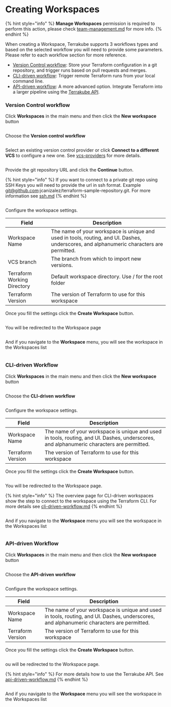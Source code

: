# Creating Workspaces



{% hint style="info" %}
**Manage Workspaces** permission is required to perform this action, please check [team-management.md](../organizations/team-management.md "mention") for more info.
{% endhint %}



When creating a Workspace, Terrakube supports 3 workflows types and based on the selected workflow you will need to provide some parameters. Please refer to each workflow section for more reference.&#x20;

* [Version Control workflow](creating-workspaces.md#version-control-workflow): Store your Terraform configuration in a git repository, and trigger runs based on pull requests and merges.
* [CLI-driven workflow](creating-workspaces.md#cli-driven-workflow): Trigger remote Terraform runs from your local command line.
* [API-driven workflow](creating-workspaces.md#api-driven-workflow): A more advanced option. Integrate Terraform into a larger pipeline using the [Terrakube API](../../api/getting-started.md).

### Version Control workflow

Click **Workspaces** in the main menu and then click the **New workspace** button

<figure><img src="../../.gitbook/assets/image (4) (7).png" alt=""><figcaption></figcaption></figure>

Choose the **Version control workflow**

<figure><img src="../../.gitbook/assets/image (14).png" alt=""><figcaption></figcaption></figure>

Select an existing version control provider or click **Connect to a different VCS** to configure a new one. See [vcs-providers](../vcs-providers/ "mention") for more details.

<figure><img src="../../.gitbook/assets/image (7).png" alt=""><figcaption></figcaption></figure>

Provide the git repository URL and click the **Continue** button.

{% hint style="info" %}
If you want to connect to a private git repo using SSH Keys you will need to provide the url in ssh format. Example git@github.com:jcanizalez/terraform-sample-repository.git. For more information see [ssh.md](../vcs-providers/ssh.md "mention")
{% endhint %}

<figure><img src="../../.gitbook/assets/image (12) (2).png" alt=""><figcaption></figcaption></figure>

Configure the workspace settings.&#x20;

| Field                       | Description                                                                                                                              |
| --------------------------- | ---------------------------------------------------------------------------------------------------------------------------------------- |
| Workspace Name              | The name of your workspace is unique and used in tools, routing, and UI. Dashes, underscores, and alphanumeric characters are permitted. |
| VCS branch                  | The branch from which to import new versions.                                                                                            |
| Terraform Working Directory | Default workspace directory. Use / for the root folder                                                                                   |
| Terraform Version           | The version of Terraform to use for this workspace                                                                                       |

Once you fill the settings click the **Create Workspace** button.

<figure><img src="../../.gitbook/assets/image (1) (2).png" alt=""><figcaption></figcaption></figure>

You will be redirected to the Workspace page

<figure><img src="../../.gitbook/assets/image (1) (1) (6).png" alt=""><figcaption></figcaption></figure>

And if you navigate to the **Workspace** menu, you will see the workspace in the Workspaces list

<figure><img src="../../.gitbook/assets/image (17) (1).png" alt=""><figcaption></figcaption></figure>

### CLI-driven Workflow

Click **Workspaces** in the main menu and then click the **New workspace** button

<figure><img src="../../.gitbook/assets/image (2) (1) (1).png" alt=""><figcaption></figcaption></figure>

Choose the **CLI-driven workflow**

<figure><img src="../../.gitbook/assets/image (5) (6).png" alt=""><figcaption></figcaption></figure>

Configure the workspace settings.&#x20;

| Field             | Description                                                                                                                              |
| ----------------- | ---------------------------------------------------------------------------------------------------------------------------------------- |
| Workspace Name    | The name of your workspace is unique and used in tools, routing, and UI. Dashes, underscores, and alphanumeric characters are permitted. |
| Terraform Version | The version of Terraform to use for this workspace                                                                                       |

Once you fill the settings click the **Create Workspace** button.

<figure><img src="../../.gitbook/assets/image (11) (1).png" alt=""><figcaption></figcaption></figure>

You will be redirected to the Workspace page.

{% hint style="info" %}
The overview page for CLI-driven workspaces show the step to connect to the workspace using the Terraform CLI. For more details see [cli-driven-workflow.md](cli-driven-workflow.md "mention")
{% endhint %}

<figure><img src="../../.gitbook/assets/image (18) (1).png" alt=""><figcaption></figcaption></figure>

And if you navigate to the **Workspace** menu you will see the workspace in the Workspaces list

<figure><img src="../../.gitbook/assets/image (20).png" alt=""><figcaption></figcaption></figure>

### API-driven Workflow

Click **Workspaces** in the main menu and then click the **New workspace** button

<figure><img src="../../.gitbook/assets/image (4) (7).png" alt=""><figcaption></figcaption></figure>

Choose the **API-driven workflow**

<figure><img src="../../.gitbook/assets/image (8) (7).png" alt=""><figcaption></figcaption></figure>

Configure the workspace settings.&#x20;

| Field             | Description                                                                                                                              |
| ----------------- | ---------------------------------------------------------------------------------------------------------------------------------------- |
| Workspace Name    | The name of your workspace is unique and used in tools, routing, and UI. Dashes, underscores, and alphanumeric characters are permitted. |
| Terraform Version | The version of Terraform to use for this workspace                                                                                       |

Once you fill the settings click the **Create Workspace** button.

<figure><img src="../../.gitbook/assets/image (19).png" alt=""><figcaption></figcaption></figure>

ou will be redirected to the Workspace page.

{% hint style="info" %}
For more details how to use the Terrakube API. See [api-driven-workflow.md](api-driven-workflow.md "mention")
{% endhint %}

<figure><img src="../../.gitbook/assets/image (15).png" alt=""><figcaption></figcaption></figure>

And if you navigate to the **Workspace** menu you will see the workspace in the Workspaces list

<figure><img src="../../.gitbook/assets/image (3) (6).png" alt=""><figcaption></figcaption></figure>
